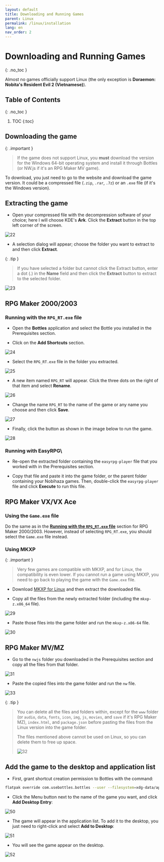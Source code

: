 ```yaml
---
layout: default
title: Downloading and Running Games
parent: Linux
permalink: /linux/installation
lang: en
nav_order: 2
---
```


# Downloading and Running Games
{: .no_toc }

Almost no games officially support Linux (the only exception is **Doraemon: Nobita's Resident Evil 2 (Vietnamese)**).

## Table of Contents
{: .no_toc }

1. TOC
{:toc}

## Downloading the game

{: .important }
> If the game does not support Linux, you **must** download the version for the Windows 64-bit operating system and install it through Bottles (or NW.js if it's an RPG Maker MV game).

To download, you just need to go to the website and download the game version. It could be a compressed file (`.zip`, `.rar`, `.7z`) or an `.exe` file (if it's the Windows version).

## Extracting the game

* Open your compressed file with the decompression software of your choice; here I will choose KDE's **Ark**. Click the **Extract** button in the top left corner of the screen.

![22](images/image-21.png)

* A selection dialog will appear; choose the folder you want to extract to and then click **Extract**.

{: .tip }
> If you have selected a folder but cannot click the Extract button, enter a dot (.) in the **Name** field and then click the **Extract** button to extract to the selected folder.

![23](images/image-22.png)

## RPG Maker 2000/2003

### Running with the `RPG_RT.exe` file

* Open the **Bottles** application and select the Bottle you installed in the Prerequisites section.

* Click on the **Add Shortcuts** section.

![24](images/image-23.png)

* Select the `RPG_RT.exe` file in the folder you extracted.

![25](images/image-24.png)

* A new item named `RPG_RT` will appear. Click the three dots on the right of that item and select **Rename**.

![26](images/image-25.png)

* Change the name `RPG_RT` to the name of the game or any name you choose and then click **Save**.

![27](images/image-26.png)

* Finally, click the button as shown in the image below to run the game.

![28](images/image-27.png)

### Running with EasyRPG\

* Re-open the extracted folder containing the `easyrpg-player` file that you worked with in the Prerequisites section.

* Copy that file and paste it into the game folder, or the parent folder containing your Nobihaza games. Then, double-click the `easyrpg-player` file and click **Execute** to run this file.

## RPG Maker VX/VX Ace

### Using the `Game.exe` file

Do the same as in the [**Running with the `RPG_RT.exe` file**](#running-with-the-rpg_rtexe-file) section for RPG Maker 2000/2003. However, instead of selecting `RPG_RT.exe`, you should select the `Game.exe` file instead.

### Using MKXP

{: .important }
> Very few games are compatible with MKXP, and for Linux, the compatibility is even lower. If you cannot run a game using MKXP, you need to go back to playing the game with the `Game.exe` file.

* Download [MKXP for Linux](https://nbhzvn.one/tools/MKXP/mkxp-z-linux.zip) and then extract the downloaded file.

* Copy all the files from the newly extracted folder (including the `mkxp-z.x86_64` file).

![29](images/image-28.png)

* Paste those files into the game folder and run the `mkxp-z.x86-64` file.

![30](images/image-29.png)

## RPG Maker MV/MZ

* Go to the `nwjs` folder you downloaded in the Prerequisites section and copy all the files from that folder.

![31](images/image-30.png)

* Paste the copied files into the game folder and run the `nw` file.

![33](images/image-32.png)

{: .tip }
> You can delete all the files and folders within, except for the `www` folder (or `audio`, `data`, `fonts`, `icon`, `img`, `js`, `movies`, and `save` if it's RPG Maker MZ), `index.html`, and `package.json` before pasting the files from the Linux version into the game folder.
>
> The files mentioned above cannot be used on Linux, so you can delete them to free up space.
>
> ![32](images/image-31.png)

## Add the game to the desktop and application list

* First, grant shortcut creation permission to Bottles with the command:

```sh
flatpak override com.usebottles.bottles --user --filesystem=xdg-data/applications
```

* Click the Menu button next to the name of the game you want, and click **Add Desktop Entry**:

![50](images/image-49.png)

* The game will appear in the application list. To add it to the desktop, you just need to right-click and select **Add to Desktop**:

![51](images/image-50.png)

* You will see the game appear on the desktop.

![52](images/image-51.png)